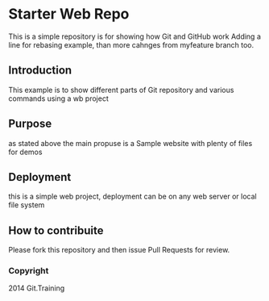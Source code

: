 # Starter Web Repo

This is a simple repository is for showing how Git and GitHub work
Adding a line for rebasing example, than more cahnges from myfeature branch too.

## Introduction

This example is to show different parts of Git repository and various commands using a wb project

## Purpose

as stated above the main propuse is a Sample website with plenty of files for demos

## Deployment

this is a simple web project, deployment can be on any web server or local file system

## How to contribuite

Please fork this repository and then issue Pull Requests for review.

### Copyright
2014 Git.Training